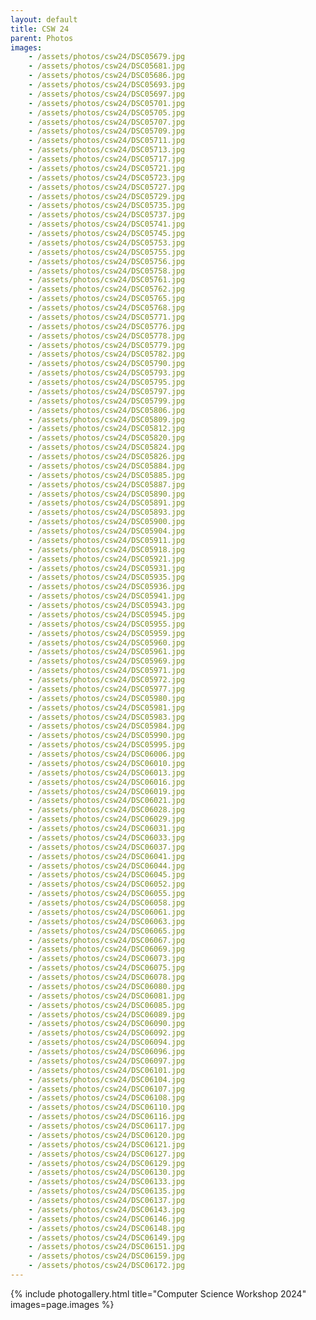 ```yaml
---
layout: default
title: CSW 24
parent: Photos
images:
    - /assets/photos/csw24/DSC05679.jpg
    - /assets/photos/csw24/DSC05681.jpg
    - /assets/photos/csw24/DSC05686.jpg
    - /assets/photos/csw24/DSC05693.jpg
    - /assets/photos/csw24/DSC05697.jpg
    - /assets/photos/csw24/DSC05701.jpg
    - /assets/photos/csw24/DSC05705.jpg
    - /assets/photos/csw24/DSC05707.jpg
    - /assets/photos/csw24/DSC05709.jpg
    - /assets/photos/csw24/DSC05711.jpg
    - /assets/photos/csw24/DSC05713.jpg
    - /assets/photos/csw24/DSC05717.jpg
    - /assets/photos/csw24/DSC05721.jpg
    - /assets/photos/csw24/DSC05723.jpg
    - /assets/photos/csw24/DSC05727.jpg
    - /assets/photos/csw24/DSC05729.jpg
    - /assets/photos/csw24/DSC05735.jpg
    - /assets/photos/csw24/DSC05737.jpg
    - /assets/photos/csw24/DSC05741.jpg
    - /assets/photos/csw24/DSC05745.jpg
    - /assets/photos/csw24/DSC05753.jpg
    - /assets/photos/csw24/DSC05755.jpg
    - /assets/photos/csw24/DSC05756.jpg
    - /assets/photos/csw24/DSC05758.jpg
    - /assets/photos/csw24/DSC05761.jpg
    - /assets/photos/csw24/DSC05762.jpg
    - /assets/photos/csw24/DSC05765.jpg
    - /assets/photos/csw24/DSC05768.jpg
    - /assets/photos/csw24/DSC05771.jpg
    - /assets/photos/csw24/DSC05776.jpg
    - /assets/photos/csw24/DSC05778.jpg
    - /assets/photos/csw24/DSC05779.jpg
    - /assets/photos/csw24/DSC05782.jpg
    - /assets/photos/csw24/DSC05790.jpg
    - /assets/photos/csw24/DSC05793.jpg
    - /assets/photos/csw24/DSC05795.jpg
    - /assets/photos/csw24/DSC05797.jpg
    - /assets/photos/csw24/DSC05799.jpg
    - /assets/photos/csw24/DSC05806.jpg
    - /assets/photos/csw24/DSC05809.jpg
    - /assets/photos/csw24/DSC05812.jpg
    - /assets/photos/csw24/DSC05820.jpg
    - /assets/photos/csw24/DSC05824.jpg
    - /assets/photos/csw24/DSC05826.jpg
    - /assets/photos/csw24/DSC05884.jpg
    - /assets/photos/csw24/DSC05885.jpg
    - /assets/photos/csw24/DSC05887.jpg
    - /assets/photos/csw24/DSC05890.jpg
    - /assets/photos/csw24/DSC05891.jpg
    - /assets/photos/csw24/DSC05893.jpg
    - /assets/photos/csw24/DSC05900.jpg
    - /assets/photos/csw24/DSC05904.jpg
    - /assets/photos/csw24/DSC05911.jpg
    - /assets/photos/csw24/DSC05918.jpg
    - /assets/photos/csw24/DSC05921.jpg
    - /assets/photos/csw24/DSC05931.jpg
    - /assets/photos/csw24/DSC05935.jpg
    - /assets/photos/csw24/DSC05936.jpg
    - /assets/photos/csw24/DSC05941.jpg
    - /assets/photos/csw24/DSC05943.jpg
    - /assets/photos/csw24/DSC05945.jpg
    - /assets/photos/csw24/DSC05955.jpg
    - /assets/photos/csw24/DSC05959.jpg
    - /assets/photos/csw24/DSC05960.jpg
    - /assets/photos/csw24/DSC05961.jpg
    - /assets/photos/csw24/DSC05969.jpg
    - /assets/photos/csw24/DSC05971.jpg
    - /assets/photos/csw24/DSC05972.jpg
    - /assets/photos/csw24/DSC05977.jpg
    - /assets/photos/csw24/DSC05980.jpg
    - /assets/photos/csw24/DSC05981.jpg
    - /assets/photos/csw24/DSC05983.jpg
    - /assets/photos/csw24/DSC05984.jpg
    - /assets/photos/csw24/DSC05990.jpg
    - /assets/photos/csw24/DSC05995.jpg
    - /assets/photos/csw24/DSC06006.jpg
    - /assets/photos/csw24/DSC06010.jpg
    - /assets/photos/csw24/DSC06013.jpg
    - /assets/photos/csw24/DSC06016.jpg
    - /assets/photos/csw24/DSC06019.jpg
    - /assets/photos/csw24/DSC06021.jpg
    - /assets/photos/csw24/DSC06028.jpg
    - /assets/photos/csw24/DSC06029.jpg
    - /assets/photos/csw24/DSC06031.jpg
    - /assets/photos/csw24/DSC06033.jpg
    - /assets/photos/csw24/DSC06037.jpg
    - /assets/photos/csw24/DSC06041.jpg
    - /assets/photos/csw24/DSC06044.jpg
    - /assets/photos/csw24/DSC06045.jpg
    - /assets/photos/csw24/DSC06052.jpg
    - /assets/photos/csw24/DSC06055.jpg
    - /assets/photos/csw24/DSC06058.jpg
    - /assets/photos/csw24/DSC06061.jpg
    - /assets/photos/csw24/DSC06063.jpg
    - /assets/photos/csw24/DSC06065.jpg
    - /assets/photos/csw24/DSC06067.jpg
    - /assets/photos/csw24/DSC06069.jpg
    - /assets/photos/csw24/DSC06073.jpg
    - /assets/photos/csw24/DSC06075.jpg
    - /assets/photos/csw24/DSC06078.jpg
    - /assets/photos/csw24/DSC06080.jpg
    - /assets/photos/csw24/DSC06081.jpg
    - /assets/photos/csw24/DSC06085.jpg
    - /assets/photos/csw24/DSC06089.jpg
    - /assets/photos/csw24/DSC06090.jpg
    - /assets/photos/csw24/DSC06092.jpg
    - /assets/photos/csw24/DSC06094.jpg
    - /assets/photos/csw24/DSC06096.jpg
    - /assets/photos/csw24/DSC06097.jpg
    - /assets/photos/csw24/DSC06101.jpg
    - /assets/photos/csw24/DSC06104.jpg
    - /assets/photos/csw24/DSC06107.jpg
    - /assets/photos/csw24/DSC06108.jpg
    - /assets/photos/csw24/DSC06110.jpg
    - /assets/photos/csw24/DSC06116.jpg
    - /assets/photos/csw24/DSC06117.jpg
    - /assets/photos/csw24/DSC06120.jpg
    - /assets/photos/csw24/DSC06121.jpg
    - /assets/photos/csw24/DSC06127.jpg
    - /assets/photos/csw24/DSC06129.jpg
    - /assets/photos/csw24/DSC06130.jpg
    - /assets/photos/csw24/DSC06133.jpg
    - /assets/photos/csw24/DSC06135.jpg
    - /assets/photos/csw24/DSC06137.jpg
    - /assets/photos/csw24/DSC06143.jpg
    - /assets/photos/csw24/DSC06146.jpg
    - /assets/photos/csw24/DSC06148.jpg
    - /assets/photos/csw24/DSC06149.jpg
    - /assets/photos/csw24/DSC06151.jpg
    - /assets/photos/csw24/DSC06159.jpg
    - /assets/photos/csw24/DSC06172.jpg
---
```


{% include photogallery.html
    title="Computer Science Workshop 2024"
    images=page.images %}

